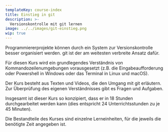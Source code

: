 ```yaml
---
templateKey: course-index
title: Einstieg in git
description: >-
  Versionskontrolle mit git lernen
image: ../../images/git-einstieg.png
wip: true
---
```


Programmiererprojekte können durch ein System zur Versionskontrolle
besser organisiert werden. git ist der am weitesten verbreite Ansatz dafür.

Für diesen Kurs wird ein grundlegendes Verständnis von
Kommandozeilenumgebungen vorausgesetzt (z.B. die Eingabeaufforderung oder
Powershell in Windows oder das Terminal in Linux und macOS).

Der Kurs besteht aus Texten und Videos, die den Umgang mit git erläutern.
Zur Überprüfung des eigenen Verständnisses gibt es Fragen und Aufgaben.

Insgesamt ist dieser Kurs so konzipiert, dass er in 18 Stunden
durchgearbeitet werden kann (dies entspricht 24 Unterrichtsstunden zu
je 45 Minuten).

Die Bestandteile des Kurses sind einzelne Lerneinheiten, für die
jeweils die benötigte Zeit angegeben ist.
